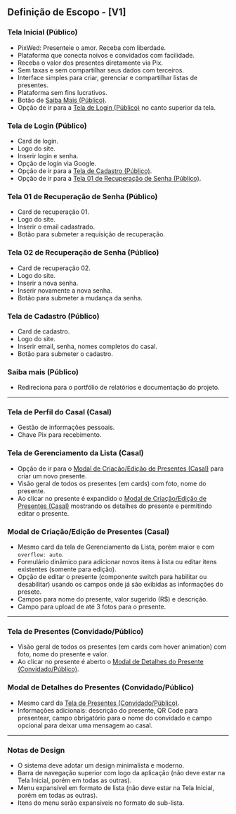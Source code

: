 ## Definição de Escopo - [V1]

### Tela Inicial (Público)
- PixWed: Presenteie o amor. Receba com liberdade.
- Plataforma que conecta noivos e convidados com facilidade.
- Receba o valor dos presentes diretamente via Pix.
- Sem taxas e sem compartilhar seus dados com terceiros.
- Interface simples para criar, gerenciar e compartilhar listas de presentes.
- Plataforma sem fins lucrativos.
- Botão de [Saiba Mais (Público)](#saiba-mais-público).
- Opção de ir para a [Tela de Login (Público)](#tela-de-login-público) no canto superior da tela.

### Tela de Login (Público)
- Card de login.
- Logo do site.
- Inserir login e senha.
- Opção de login via Google.
- Opção de ir para a [Tela de Cadastro (Público)](#tela-de-cadastro-público).
- Opção de ir para a [Tela 01 de Recuperação de Senha (Público)](#tela-01-de-recuperação-de-senha-público).

### Tela 01 de Recuperação de Senha (Público)
- Card de recuperação 01.
- Logo do site.
- Inserir o email cadastrado.
- Botão para submeter a requisição de recuperação.

### Tela 02 de Recuperação de Senha (Público)
- Card de recuperação 02.
- Logo do site.
- Inserir a nova senha.
- Inserir novamente a nova senha.
- Botão para submeter a mudança da senha.

### Tela de Cadastro (Público)
- Card de cadastro.
- Logo do site.
- Inserir email, senha, nomes completos do casal.
- Botão para submeter o cadastro.

### Saiba mais (Público)
- Redireciona para o portfólio de relatórios e documentação do projeto.

---

### Tela de Perfil do Casal (Casal)
- Gestão de informações pessoais.
- Chave Pix para recebimento.

### Tela de Gerenciamento da Lista (Casal) 
- Opção de ir para o [Modal de Criação/Edição de Presentes (Casal)](#modal-de-criaçãoedição-de-presentes-casal) para criar um novo presente.
- Visão geral de todos os presentes (em cards) com foto, nome do presente.
- Ao clicar no presente é expandido o [Modal de Criação/Edição de Presentes (Casal)](#modal-de-criaçãoedição-de-presentes-casal) mostrando os detalhes do presente e permitindo editar o presente.

### Modal de Criação/Edição de Presentes (Casal)
- Mesmo card da tela de Gerenciamento da Lista, porém maior e com `overflow: auto`.
- Formulário dinâmico para adicionar novos itens à lista ou editar itens existentes (somente para edição).
- Opção de editar o presente (componente switch para habilitar ou desabilitar) usando os campos onde já são exibidas as informações do presete.
- Campos para nome do presente, valor sugerido (R$) e descrição.
- Campo para upload de até 3 fotos para o presente.

---

### Tela de Presentes (Convidado/Público)
- Visão geral de todos os presentes (em cards com hover animation) com foto, nome do presente e valor.
- Ao clicar no presente é aberto o [Modal de Detalhes do Presente (Convidado/Público)](#modal-de-detalhes-do-presentes-convidadopúblico).

### Modal de Detalhes do Presentes (Convidado/Público)
- Mesmo card da [Tela de Presentes (Convidado/Público)](#tela-de-presentes-convidadopúblico).
- Informações adicionais: descrição do presente, QR Code para presentear, campo obrigatório para o nome do convidado e campo opcional para deixar uma mensagem ao casal.

---

### Notas de Design
- O sistema deve adotar um design minimalista e moderno.
- Barra de navegação superior com logo da aplicação (não deve estar na Tela Inicial, porém em todas as outras).
- Menu expansível em formato de lista (não deve estar na Tela Inicial, porém em todas as outras).
- Itens do menu serão expansíveis no formato de sub-lista.

